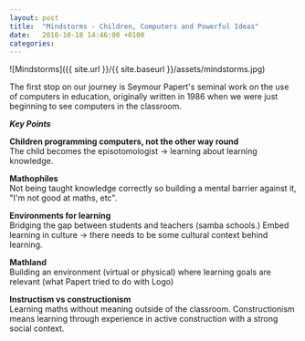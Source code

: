 ```yaml
---
layout: post
title:  "Mindstorms - Children, Computers and Powerful Ideas"
date:   2016-10-18 14:46:00 +0100
categories:
---
```


![Mindstorms]({{ site.url }}/{{ site.baseurl }}/assets/mindstorms.jpg)

The first stop on our journey is Seymour Papert's seminal work on the use of computers in education,
originally written in 1986 when we were just beginning to see computers in the classroom.

_**Key Points**_

**Children programming computers, not the other way round**  
The child becomes the episotomologist -> learning about learning knowledge.

**Mathophiles**  
Not being taught knowledge correctly so building a mental barrier against it, "I'm not good at maths, etc".

**Environments for learning**  
Bridging the gap between students and teachers (samba schools.)
Embed learning in culture -> there needs to be some cultural context behind learning.

**Mathland**  
Building an environment (virtual or physical) where learning goals are relevant (what Papert tried
to do with Logo)

**Instructism vs constructionism**  
Learning maths without meaning outside of the classroom. Constructionism means learning
through experience in active construction with a strong social context.
